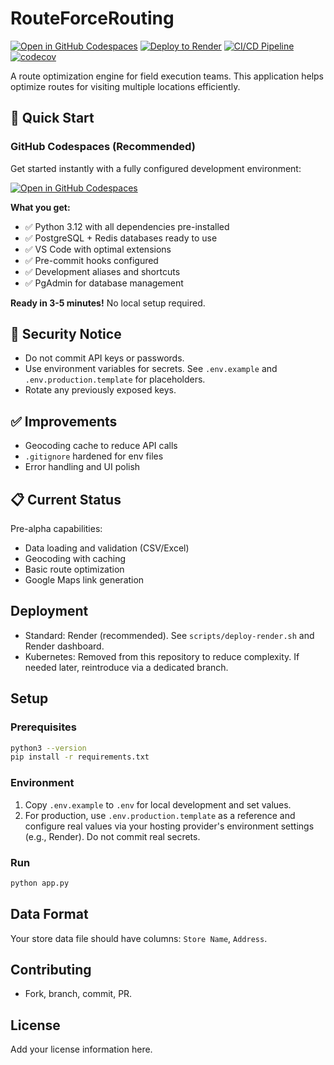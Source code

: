 # RouteForceRouting

[![Open in GitHub Codespaces](https://img.shields.io/badge/Open%20in-Codespaces-blue?logo=github)](https://github.com/codespaces/new?hide_repo_select=true&ref=main&repo=ApacheEcho/RouteForceRouting)
[![Deploy to Render](https://img.shields.io/badge/Deploy%20to-Render-46e3b7.svg)](https://render.com/deploy?repo=https://github.com/ApacheEcho/RouteForceRouting)
[![CI/CD Pipeline](https://github.com/ApacheEcho/RouteForceRouting/workflows/RouteForce%20CI%2FCD%20Pipeline/badge.svg)](https://github.com/ApacheEcho/RouteForceRouting/actions)
[![codecov](https://codecov.io/gh/ApacheEcho/RouteForceRouting/branch/main/graph/badge.svg)](https://codecov.io/gh/ApacheEcho/RouteForceRouting)

A route optimization engine for field execution teams. This application helps optimize routes for visiting multiple locations efficiently.

## 🚀 Quick Start

### GitHub Codespaces (Recommended)
Get started instantly with a fully configured development environment:

[![Open in GitHub Codespaces](https://img.shields.io/badge/Open%20in-Codespaces-blue?logo=github&style=for-the-badge)](https://github.com/codespaces/new?hide_repo_select=true&ref=main&repo=ApacheEcho/RouteForceRouting)

**What you get:**
- ✅ Python 3.12 with all dependencies pre-installed
- ✅ PostgreSQL + Redis databases ready to use
- ✅ VS Code with optimal extensions
- ✅ Pre-commit hooks configured
- ✅ Development aliases and shortcuts
- ✅ PgAdmin for database management

**Ready in 3-5 minutes!** No local setup required.

## 🚨 Security Notice

- Do not commit API keys or passwords.
- Use environment variables for secrets. See `.env.example` and `.env.production.template` for placeholders.
- Rotate any previously exposed keys.

## ✅ Improvements

- Geocoding cache to reduce API calls
- `.gitignore` hardened for env files
- Error handling and UI polish

## 📋 Current Status

Pre-alpha capabilities:
- Data loading and validation (CSV/Excel)
- Geocoding with caching
- Basic route optimization
- Google Maps link generation

## Deployment

- Standard: Render (recommended). See `scripts/deploy-render.sh` and Render dashboard.
- Kubernetes: Removed from this repository to reduce complexity. If needed later, reintroduce via a dedicated branch.

## Setup

### Prerequisites

```bash
python3 --version
pip install -r requirements.txt
```

### Environment

1. Copy `.env.example` to `.env` for local development and set values.
2. For production, use `.env.production.template` as a reference and configure real values via your hosting provider's environment settings (e.g., Render). Do not commit real secrets.

### Run

```bash
python app.py
```

## Data Format

Your store data file should have columns: `Store Name`, `Address`.

## Contributing

- Fork, branch, commit, PR.

## License

Add your license information here.